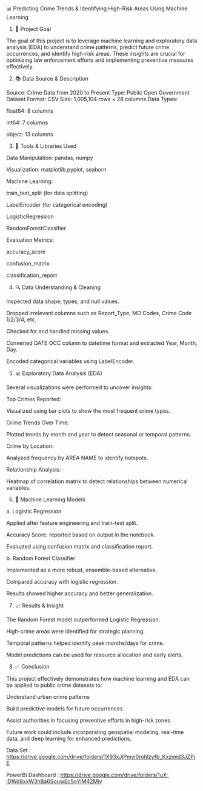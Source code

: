 📊 Predicting Crime Trends & Identifying High-Risk Areas Using Machine Learning

1. 🎯 Project Goal
   
The goal of this project is to leverage machine learning and exploratory data analysis (EDA) to understand crime patterns, predict future crime occurrences, and identify high-risk areas. These insights are crucial for optimizing law enforcement efforts and implementing preventive measures effectively.

2. 📚 Data Source & Description
   
Source: Crime Data from 2020 to Present
Type: Public Open Government Dataset
Format: CSV
Size: 1,005,104 rows × 28 columns
Data Types:

float64: 8 columns

int64: 7 columns

object: 13 columns

3. 🧰 Tools & Libraries Used
   
Data Manipulation: pandas, numpy

Visualization: matplotlib.pyplot, seaborn

Machine Learning:

train_test_split (for data splitting)

LabelEncoder (for categorical encoding)

LogisticRegression

RandomForestClassifier

Evaluation Metrics:

accuracy_score

confusion_matrix

classification_report

4. 🔍 Data Understanding & Cleaning
   
Inspected data shape, types, and null values.

Dropped irrelevant columns such as Report_Type, MO Codes, Crime Code 1/2/3/4, etc.

Checked for and handled missing values.

Converted DATE OCC column to datetime format and extracted Year, Month, Day.

Encoded categorical variables using LabelEncoder.

5. 📊 Exploratory Data Analysis (EDA)
   
Several visualizations were performed to uncover insights:

Top Crimes Reported:

Visualized using bar plots to show the most frequent crime types.

Crime Trends Over Time:

Plotted trends by month and year to detect seasonal or temporal patterns.

Crime by Location:

Analyzed frequency by AREA NAME to identify hotspots.

Relationship Analysis:

Heatmap of correlation matrix to detect relationships between numerical variables.

6. 🤖 Machine Learning Models
   
a. Logistic Regression

Applied after feature engineering and train-test split.

Accuracy Score: reported based on output in the notebook.

Evaluated using confusion matrix and classification report.

b. Random Forest Classifier

Implemented as a more robust, ensemble-based alternative.

Compared accuracy with logistic regression.

Results showed higher accuracy and better generalization.

7. 📈 Results & Insight
   
The Random Forest model outperformed Logistic Regression.

High-crime areas were identified for strategic planning.

Temporal patterns helped identify peak months/days for crime.

Model predictions can be used for resource allocation and early alerts.

8. ✅ Conclusion
   
This project effectively demonstrates how machine learning and EDA can be applied to public crime datasets to:

Understand urban crime patterns

Build predictive models for future occurrences

Assist authorities in focusing preventive efforts in high-risk zones

Future work could include incorporating geospatial modeling, real-time data, and deep learning for enhanced predictions.

Data Set : https://drive.google.com/drive/folders/1X93xJjPmyi0rohlzyfb_Kxzmid3JZPjE

PowerBi Dashboard : https://drive.google.com/drive/folders/1uX-jDWd8xxW3nBa6SouwEc5qYiM42Miv
